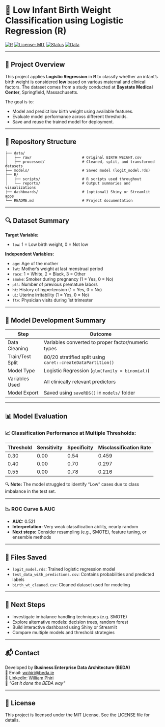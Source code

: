 # 👶 Low Infant Birth Weight Classification using Logistic Regression (R)

[![R](https://img.shields.io/badge/Built%20With-R-blue?logo=r)](https://www.r-project.org/)
[![License: MIT](https://img.shields.io/badge/License-MIT-yellow.svg)](https://opensource.org/licenses/MIT)
[![Status](https://img.shields.io/badge/Status-In%20Progress-orange)]()
[![Data](https://img.shields.io/badge/Data-Cleaned-lightgrey)]()

---

## 📘 Project Overview

This project applies **Logistic Regression** in **R** to classify whether an infant’s birth weight is considered **low** based on various maternal and clinical factors. The dataset comes from a study conducted at **Baystate Medical Center**, Springfield, Massachusetts.

The goal is to:
- Model and predict low birth weight using available features.
- Evaluate model performance across different thresholds.
- Save and reuse the trained model for deployment.

---

## 📂 Repository Structure

```
├── data/
│   ├── raw/                       # Original BIRTH WEIGHT.csv
│   ├── processed/                 # Cleaned, split, and transformed datasets
├── models/                        # Saved model (logit_model.rds)
├── R/
│   ├── scripts/                   # R scripts used throughout
│   └── reports/                   # Output summaries and visualizations
├── dashboards/                    # (optional) Shiny or Streamlit apps
└── README.md                      # Project documentation
```

---

## 🔍 Dataset Summary

**Target Variable:**  
- `low`: 1 = Low birth weight, 0 = Not low

**Independent Variables:**
- `age`: Age of the mother
- `lwt`: Mother’s weight at last menstrual period
- `race`: 1 = White, 2 = Black, 3 = Other
- `smoke`: Smoker during pregnancy (1 = Yes, 0 = No)
- `ptl`: Number of previous premature labors
- `ht`: History of hypertension (1 = Yes, 0 = No)
- `ui`: Uterine irritability (1 = Yes, 0 = No)
- `ftv`: Physician visits during 1st trimester

---

## 🧪 Model Development Summary

| Step                     | Outcome                                                                 |
|--------------------------|-------------------------------------------------------------------------|
| Data Cleaning            | Variables converted to proper factor/numeric types                     |
| Train/Test Split         | 80/20 stratified split using `caret::createDataPartition()`             |
| Model Type               | Logistic Regression (`glm(family = binomial)`)                          |
| Variables Used           | All clinically relevant predictors                                      |
| Model Export             | Saved using `saveRDS()` in `models/` folder                            |

---

## 📊 Model Evaluation

### 📈 Classification Performance at Multiple Thresholds:
| Threshold | Sensitivity | Specificity | Misclassification Rate |
|-----------|-------------|-------------|--------------------------|
| 0.30      | 0.00        | 0.54        | 0.459                    |
| 0.40      | 0.00        | 0.70        | 0.297                    |
| 0.55      | 0.00        | 0.78        | 0.216                    |

🔍 **Note:** The model struggled to identify “Low” cases due to class imbalance in the test set.

---

### 📉 ROC Curve & AUC

- **AUC:** 0.521  
- **Interpretation:** Very weak classification ability, nearly random
- **Next steps:** Consider resampling (e.g., SMOTE), feature tuning, or ensemble methods

---

## 💾 Files Saved

- `logit_model.rds`: Trained logistic regression model
- `test_data_with_predictions.csv`: Contains probabilities and predicted labels
- `birth_wt_cleaned.csv`: Cleaned dataset used for modeling

---

## 🚀 Next Steps

- Investigate imbalance handling techniques (e.g. SMOTE)
- Explore alternative models: decision trees, random forest
- Build interactive dashboard using Shiny or Streamlit
- Compare multiple models and threshold strategies

---

## 📬 Contact

Developed by **Business Enterprise Data Architecture (BEDA)**  
📩 Email: [wphiri@beda.ie](mailto:wphiri@beda.ie)  
🔗 LinkedIn: [William Phiri](https://www.linkedin.com/in/william-phiri-866b8443/)  
🧭 _"Get it done the BEDA way"_

---

## 📄 License

This project is licensed under the MIT License. See the LICENSE file for details.
